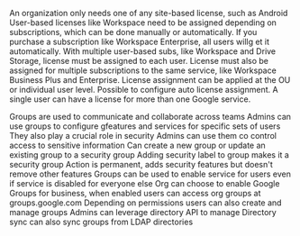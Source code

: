 An organization only needs one of any site-based license, such as Android
User-based licenses like Workspace need to be assigned depending on subscriptions, which can be done manually or automatically.
If you purchase a subscription like Workspace Enterprise, all users willg et it automatically.
With multiple user-based subs, like Workspace and Drive Storage, license must be assigned to each user.
License must also be assigned for multiple subscriptions to the same service, like Workspace Business Plus and Enterprise.
License assignment can be applied at the OU or individual user level.
Possible to configure auto license assignment.
A single user can have a license for more than one Google service.

Groups are used to communicate and collaborate across teams
Admins can use groups to configure gfeatures and services for specific sets of users
They also play a crucial role in security
Admins can use them co control access to sensitive information
Can create a new group or update an existing group to a security group
Adding security label to group makes it a security group
Action is permanent, adds security features but doesn't remove other features
Groups can be used to enable service for users even if service is disabled for everyone else
Org can choose to enable Google Groups for business, when enabled users can access org groups at groups.google.com
Depending on permissions users can also create and manage groups
Admins can leverage directory API to manage
Directory sync can also sync groups from LDAP directories


